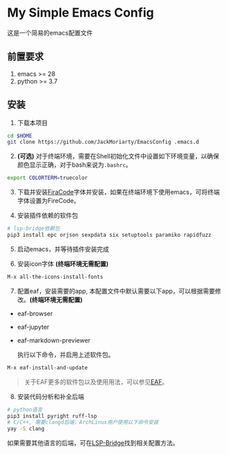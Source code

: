 # My Simple Emacs Config
这是一个简易的emacs配置文件

## 前置要求
1. emacs >= 28
2. python >= 3.7

## 安装
1. 下载本项目
```bash
cd $HOME
git clone https://github.com/JackMoriarty/EmacsConfig .emacs.d
```
2. **(可选)** 对于终端环境，需要在Shell初始化文件中设置如下环境变量，以确保颜色显示正确，对于bash来说为`.bashrc`。
```bash
export COLORTERM=truecolor
```

3. 下载并安装[FiraCode](https://github.com/tonsky/FiraCode)字体并安装，如果在终端环境下使用emacs，可将终端字体设置为FireCode。

4. 安装插件依赖的软件包
```bash
# lsp-bridge依赖包
pip3 install epc orjson sexpdata six setuptools paramiko rapidfuzz
```

5. 启动emacs，并等待插件安装完成

6. 安装icon字体 **(终端环境无需配置)**

```bash
M-x all-the-icons-install-fonts
```

7. 配置eaf，安装需要的app, 本配置文件中默认需要以下app，可以根据需要修改。**(终端环境无需配置)**

* eaf-browser
* eaf-jupyter
* eaf-markdown-previewer

  执行以下命令，并启用上述软件包。
```bash
M-x eaf-install-and-update
```
> 关于EAF更多的软件包以及使用用法，可以参见[EAF](https://github.com/emacs-eaf/emacs-application-framework)。

8. 安装代码分析和补全后端
```bash
# python语言
pip3 install pyright ruff-lsp
# C/C++, 需要clangd后端，ArchLinux用户使用以下命令安装
yay -S clang
```
如果需要其他语言的后端，可在[LSP-Bridge](https://github.com/manateelazycat/lsp-bridge)找到相关配置方法。